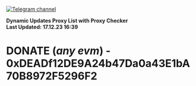 [![Telegram channel](https://img.shields.io/endpoint?url=https://runkit.io/damiankrawczyk/telegram-badge/branches/master?url=https://t.me/n4z4v0d)](https://t.me/n4z4v0d) 

**Dynamic Updates Proxy List with Proxy Checker**  
**Last Updated: 17.12.23 16:39**

# DONATE (_any evm_) - 0xDEADf12DE9A24b47Da0a43E1bA70B8972F5296F2
